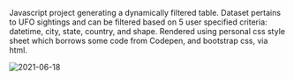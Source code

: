 Javascript project generating a dynamically filtered table. Dataset pertains to UFO sightings and can be filtered based on 5 user specified criteria: datetime, city, state, country, and shape. Rendered using personal css style sheet which borrows some code from Codepen, and bootstrap css, via html.

![2021-06-18](https://user-images.githubusercontent.com/44123311/122596924-74f97080-d01f-11eb-9b7e-b30c57149b43.png)

